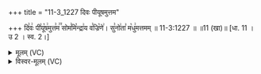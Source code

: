 +++
title = "11-3_1227 दिवः पीयूषमुत्तम"

+++
दि꣣वः꣢ पी꣣यू꣡ष꣢मुत्त꣣म꣢꣫ सोम꣣मि꣡न्द्रा꣢य व꣣ज्रि꣡णे꣢। सु꣣नो꣢ता꣣ म꣡धु꣢मत्तमम् ॥ 11-3:1227 ॥ ॥11 (खा)॥ [धा. 11 । उ 2 । स्व. 2।]

<details><summary>मूलम् (VC)</summary>

दि꣣वः꣢ पी꣣यू꣡ष꣢मुत्त꣣म꣢꣫ꣳ सोम꣣मि꣡न्द्रा꣢य व꣣ज्रि꣡णे꣢ । सु꣣नो꣢ता꣣ म꣡धु꣢मत्तमम् ॥१२२७॥
</details>

<details><summary>विस्वर-मूलम् (VC)</summary>

दिवः पीयूषमुत्तमꣳ सोममिन्द्राय वज्रिणे । सुनोता मधुमत्तमम् ॥१२२७॥
</details>